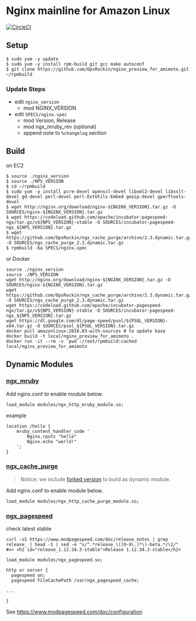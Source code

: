 # Nginx mainline for Amazon Linux

[![CircleCI](https://circleci.com/gh/OpsRockin/nginx_preview_for_amimoto.svg?style=svg)](https://circleci.com/gh/OpsRockin/nginx_preview_for_amimoto)

## Setup

```
$ sudo yum -y update
$ sudo yum -y install rpm-build git gcc make autoconf
$ git clone https://github.com/OpsRockin/nginx_preview_for_amimoto.git ~/rpmbuild
```

### Update Steps

- edit `nginx_version`
  - mod NGINX_VERSION
- edit `SPECS/nginx.spec`
  - mod Version, Release
  - mod ngx_mruby_rev (optional)
  - append note to `%changelog` section

## Build

on EC2

```
$ source ./nginx_version
$ source ./NPS_VERSION
$ cd ~/rpmbuild
$ sudo yum -y install pcre-devel openssl-devel libxml2-devel libxslt-devel gd-devel perl-devel perl-ExtUtils-Embed geoip-devel gperftools-devel
$ wget http://nginx.org/download/nginx-${NGINX_VERSION}.tar.gz -O SOURCES/nginx-${NGINX_VERSION}.tar.gz
$ wget https://codeload.github.com/apache/incubator-pagespeed-ngx/tar.gz/v${NPS_VERSION}-stable -O SOURCES/incubator-pagespeed-ngx_${NPS_VERSION}.tar.gz
$ wget https://github.com/OpsRockin/ngx_cache_purge/archive/2.3.dynamic.tar.gz -O SOURCES/ngx_cache_purge_2.3.dynamic.tar.gz
$ rpmbuild -ba SPECS/nginx.spec
```

or Docker

```
source ./nginx_version
source ./NPS_VERSION
wget http://nginx.org/download/nginx-${NGINX_VERSION}.tar.gz -O SOURCES/nginx-${NGINX_VERSION}.tar.gz
wget https://github.com/OpsRockin/ngx_cache_purge/archive/2.3.dynamic.tar.gz -O SOURCES/ngx_cache_purge_2.3.dynamic.tar.gz
wget https://codeload.github.com/apache/incubator-pagespeed-ngx/tar.gz/v${NPS_VERSION}-stable -O SOURCES/incubator-pagespeed-ngx_${NPS_VERSION}.tar.gz
wget https://dl.google.com/dl/page-speed/psol/${PSOL_VERSION}-x64.tar.gz -O SOURCES/psol_${PSOL_VERSION}.tar.gz
docker pull amazonlinux:2018.03-with-sources # to update base
docker build -t local/nginx_preview_for_amimoto .
docker run -it --rm -v `pwd`:/root/rpmbuild:cached local/nginx_preview_for_amimoto
```


## Dynamic Modules

### [ngx_mruby](https://github.com/matsumoto-r/ngx_mruby)

Add nginx.conf to enable module below.

```
load_module modules/ngx_http_mruby_module.so;
```

example

```
location /hello {
    mruby_content_handler_code '
        Nginx.rputs "hello"
        Nginx.echo "world!"
    ';
}
```


### [ngx_cache_purge](https://github.com/FRiCKLE/ngx_cache_purge)

> Notice: we include [forked version](https://github.com/OpsRockin/ngx_cache_purge) to build as dynamic module.

Add nginx.conf to enable module below.

```
load_module modules/ngx_http_cache_purge_module.so;
```


### [ngx_pagespeed](https://www.modpagespeed.com/)

check latest stable

```
curl -sS https://www.modpagespeed.com/doc/release_notes | grep release_ | head -1 | sed -e "s/^.*release_\([0-9\.]*\)-beta.*/\1/"
#=> <h2 id="release_1.12.34.3-stable">Release 1.12.34.3-stable</h2>
```

```
load_module modules/ngx_pagespeed.so;
```

```
http or server {
  pagespeed on;
  pagespeed FileCachePath /var/ngx_pagespeed_cache;

...

}
```

See https://www.modpagespeed.com/doc/configuration
